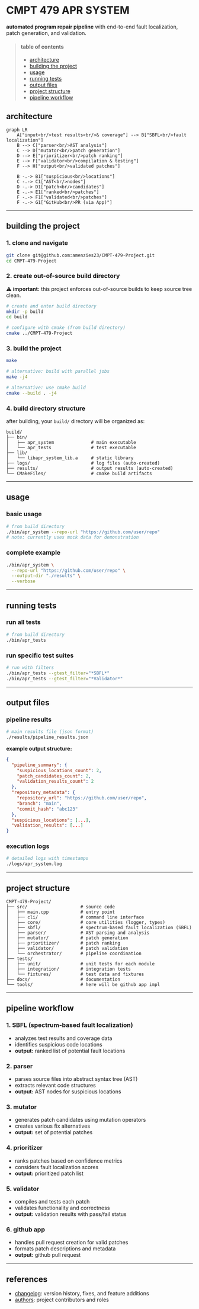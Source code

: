 # CMPT 479 APR SYSTEM

**automated program repair pipeline** with end-to-end fault localization, patch generation, and validation.

> #### table of contents
>
> - [architecture](#architecture)
> - [building the project](#building-the-project)
> - [usage](#usage)
> - [running tests](#running-tests)
> - [output files](#output-files)
> - [project structure](#project-structure)
> - [pipeline workflow](#pipeline-workflow)

## architecture

```mermaid
graph LR
    A["input<br/>test results<br/>& coverage"] --> B["SBFL<br/>fault localization"]
    B --> C["parser<br/>AST analysis"]
    C --> D["mutator<br/>patch generation"]
    D --> E["prioritizer<br/>patch ranking"]
    E --> F["validator<br/>compilation & testing"]
    F --> H["output<br/>validated patches"]
    
    B -.-> B1["suspicious<br/>locations"]
    C -.-> C1["AST<br/>nodes"]
    D -.-> D1["patch<br/>candidates"]
    E -.-> E1["ranked<br/>patches"]
    F -.-> F1["validated<br/>patches"]
    F -.-> G1["GitHub<br/>PR (via App)"]
```

***

## building the project

### 1. clone and navigate
```bash
git clone git@github.com:amenzies23/CMPT-479-Project.git
cd CMPT-479-Project
```

### 2. create out-of-source build directory
⚠️ **important:** this project enforces out-of-source builds to keep source tree clean.

```bash
# create and enter build directory
mkdir -p build
cd build

# configure with cmake (from build directory)
cmake ../CMPT-479-Project
```

### 3. build the project
```bash
make

# alternative: build with parallel jobs
make -j4

# alternative: use cmake build
cmake --build . -j4
```

### 4. build directory structure
after building, your `build/` directory will be organized as:
```
build/
├── bin/
│   ├── apr_system              # main executable
│   └── apr_tests               # test executable
├── lib/
│   └── libapr_system_lib.a     # static library
├── logs/                       # log files (auto-created)
├── results/                    # output results (auto-created)
└── CMakeFiles/                 # cmake build artifacts
```

***

## usage

### basic usage
```bash
# from build directory
./bin/apr_system --repo-url "https://github.com/user/repo"
# note: currently uses mock data for demonstration
```

### complete example
```bash
./bin/apr_system \
  --repo-url "https://github.com/user/repo" \
  --output-dir "./results" \
  --verbose
```

***

## running tests

### run all tests
```bash
# from build directory
./bin/apr_tests
```

### run specific test suites
```bash
# run with filters
./bin/apr_tests --gtest_filter="*SBFL*"
./bin/apr_tests --gtest_filter="*Validator*"
```

***

## output files

### pipeline results
```bash
# main results file (json format)
./results/pipeline_results.json
```

**example output structure:**
```json
{
  "pipeline_summary": {
    "suspicious_locations_count": 2,
    "patch_candidates_count": 2,
    "validation_results_count": 2
  },
  "repository_metadata": {
    "repository_url": "https://github.com/user/repo",
    "branch": "main",
    "commit_hash": "abc123"
  },
  "suspicious_locations": [...],
  "validation_results": [...]
}
```

### execution logs
```bash
# detailed logs with timestamps
./logs/apr_system.log
```

***

## project structure

```
CMPT-479-Project/
├── src/                    # source code
│   ├── main.cpp            # entry point
│   ├── cli/                # command line interface
│   ├── core/               # core utilities (logger, types)
│   ├── sbfl/               # spectrum-based fault localization (SBFL)
│   ├── parser/             # AST parsing and analysis
│   ├── mutator/            # patch generation
│   ├── prioritizer/        # patch ranking
│   ├── validator/          # patch validation
│   └── orchestrator/       # pipeline coordination
├── tests/                  
│   ├── unit/               # unit tests for each module
│   ├── integration/        # integration tests
│   └── fixtures/           # test data and fixtures
├── docs/                   # documentation
└── tools/                  # here will be github app impl
```

***

## pipeline workflow

### 1. **SBFL (spectrum-based fault localization)**
- analyzes test results and coverage data
- identifies suspicious code locations
- **output:** ranked list of potential fault locations

### 2. **parser**
- parses source files into abstract syntax tree (AST)
- extracts relevant code structures  
- **output:** AST nodes for suspicious locations

### 3. **mutator**
- generates patch candidates using mutation operators
- creates various fix alternatives
- **output:** set of potential patches

### 4. **prioritizer**
- ranks patches based on confidence metrics
- considers fault localization scores
- **output:** prioritized patch list

### 5. **validator**
- compiles and tests each patch
- validates functionality and correctness
- **output:** validation results with pass/fail status

### 6. **github app**
- handles pull request creation for valid patches
- formats patch descriptions and metadata
- **output:** github pull request

***

## references

- [changelog](./CHANGELOG.md): version history, fixes, and feature additions
- [authors](./AUTHORS): project contributors and roles
